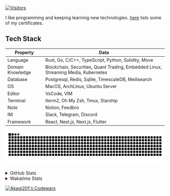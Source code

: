 <!-- markdownlint-disable MD041 MD010 MD033 -->
[![Visitors](https://api.visitorbadge.io/api/daily?path=Akagi201%2FAkagi201&label=Visitors%20Today&countColor=%2337d67a)](https://visitorbadge.io/status?path=Akagi201%2FAkagi201)

I like programming and keeping learning new technologies. [here](https://github.com/Akagi201/blockchain) lists some of my certificates.

## Tech Stack

| Property         	| Data                                                                               	|
|------------------	|------------------------------------------------------------------------------------	|
| Language         	| Rust, Go, C/C++, TypeScript, Python, Solidity, Move                                 |
| Domain Knowledge 	| Blockchain, Securities, Quant Trading, Embedded Linux, Streaming Media, Kubernetes 	|
| Database         	| Postgresql, Redis, Sqlite, TimescaleDB, Meilisearch                                 |
| OS               	| MacOS, ArchLinux, Ubuntu Server                                                     |
| Editor           	| VsCode, VIM                                                                        	|
| Terminal          | Iterm2, Oh My Zsh, Tmux, Starship                                                   |
| Note             	| Notion, Feedbro                                                                    	|
| IM               	| Slack, Telegram, Discord                                                            |
| Framework         | React, Nest.js, Next.js, Flutter                                                   	|

[![github contribution grid snake animation](https://raw.githubusercontent.com/Akagi201/Akagi201/output/github-contribution-grid-snake.svg#gh-light-mode-only)](https://github.com/Akagi201)

<details>
<summary>GitHub Stats</summary>
  <a href="https://github.com/Akagi201"><img alt="Profile Detail" src="https://raw.githubusercontent.com/Akagi201/Akagi201/master/profile-summary-card-output/dracula/0-profile-details.svg" /></a>
  <a href="https://github.com/Akagi201"><img alt="Github Stats" src="https://raw.githubusercontent.com/Akagi201/Akagi201/master/profile-summary-card-output/dracula/3-stats.svg" /></a>
  <a href="https://github.com/Akagi201"><img alt="Lang By Commits" src="https://raw.githubusercontent.com/Akagi201/Akagi201/master/profile-summary-card-output/dracula/2-most-commit-language.svg" /></a>
</details>

<details>
<summary>Wakatime Stats</summary>
<br>

<!--START_SECTION:waka-->

```txt
From: 21 August 2023 - To: 28 August 2023

Total Time: 70 hrs 8 mins

Other      53 hrs 45 mins  ███████████████████░░░░░░   76.63 %
Rust       10 hrs 48 mins  ████░░░░░░░░░░░░░░░░░░░░░   15.40 %
sh         4 hrs 25 mins   █▓░░░░░░░░░░░░░░░░░░░░░░░   06.31 %
YAML       14 mins         ░░░░░░░░░░░░░░░░░░░░░░░░░   00.36 %
TOML       14 mins         ░░░░░░░░░░░░░░░░░░░░░░░░░   00.34 %
Makefile   12 mins         ░░░░░░░░░░░░░░░░░░░░░░░░░   00.30 %
Markdown   7 mins          ░░░░░░░░░░░░░░░░░░░░░░░░░   00.18 %
Solidity   5 mins          ░░░░░░░░░░░░░░░░░░░░░░░░░   00.13 %
Docker     5 mins          ░░░░░░░░░░░░░░░░░░░░░░░░░   00.13 %
Ezhil      4 mins          ░░░░░░░░░░░░░░░░░░░░░░░░░   00.10 %
```

<!--END_SECTION:waka-->

</details>

<a href="https://www.codewars.com/users/Akagi201"><img alt="Akagi201's Codewars" src="https://www.codewars.com/users/Akagi201/badges/small"></a>
